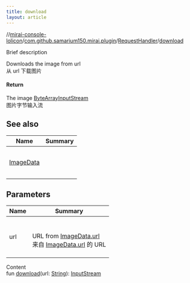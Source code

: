 ```yaml
---
title: download
layout: article
---
```

//[mirai-console-lolicon](../../index.md)/[com.github.samarium150.mirai.plugin](../index.md)/[RequestHandler](index.md)/[download](download.md)





Brief description  


Downloads the image from url <br> 从 url 下载图片



#### Return  


The image [ByteArrayInputStream](https://docs.oracle.com/javase/8/docs/api/java/io/ByteArrayInputStream.html) <br> 图片字节输入流



## See also  



| Name                                 | Summary          |
| ------------------------------------ | ---------------- |
| [ImageData](../-image-data/index.md) | <br><br><br><br> |



## Parameters  



| Name | Summary                                                                                                                                                                                                                                                                           |
| ---- | --------------------------------------------------------------------------------------------------------------------------------------------------------------------------------------------------------------------------------------------------------------------------------- |
| url  | <br><br>URL from [ImageData.url](../-image-data/index.md#com.github.samarium150.mirai.plugin/ImageData/url/#/PointingToDeclaration/) <br> 来自 [ImageData.url](../-image-data/index.md#com.github.samarium150.mirai.plugin/ImageData/url/#/PointingToDeclaration/) 的 URL<br><br> |


Content  
fun [download](download.md)(url: [String](https://kotlinlang.org/api/latest//stdlib/kotlin/-string/index.html)): [InputStream](https://docs.oracle.com/javase/8/docs/api/java/io/InputStream.html)  



